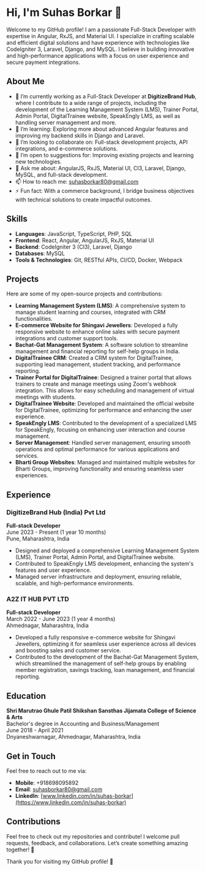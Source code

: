 # Hi, I'm Suhas Borkar 👋

Welcome to my GitHub profile! I am a passionate Full-Stack Developer with expertise in Angular, RxJS, and Material UI. I specialize in crafting scalable and efficient digital solutions and have experience with technologies like CodeIgniter 3, Laravel, Django, and MySQL. I believe in building innovative and high-performance applications with a focus on user experience and secure payment integrations.

## About Me

- 🔭 I’m currently working as a Full-Stack Developer at **DigitizeBrand Hub**, where I contribute to a wide range of projects, including the development of the Learning Management System (LMS), Trainer Portal, Admin Portal, DigitalTrainee website, SpeakEngly LMS, as well as handling server management and more.
- 🌱 I’m learning: Exploring more about advanced Angular features and improving my backend skills in Django and Laravel.
- 👯 I’m looking to collaborate on: Full-stack development projects, API integrations, and e-commerce solutions.
- 🤔 I’m open to suggestions for: Improving existing projects and learning new technologies.
- 💬 Ask me about: AngularJS, RxJS, Material UI, CI3, Laravel, Django, MySQL, and full-stack development.
- 📫 How to reach me: [suhasborkar80@gmail.com](mailto:suhasborkar80@gmail.com)
- ⚡ Fun fact: With a commerce background, I bridge business objectives with technical solutions to create impactful outcomes.

## Skills

- **Languages**: JavaScript, TypeScript, PHP, SQL
- **Frontend**: React, Angular, AngularJS, RxJS, Material UI
- **Backend**: CodeIgniter 3 (CI3), Laravel, Django
- **Databases**: MySQL
- **Tools & Technologies**: Git, RESTful APIs, CI/CD, Docker, Webpack

## Projects

Here are some of my open-source projects and contributions:

- **Learning Management System (LMS)**: A comprehensive system to manage student learning and courses, integrated with CRM functionalities.
- **E-commerce Website for Shingavi Jewellers**: Developed a fully responsive website to enhance online sales with secure payment integrations and customer support tools.
- **Bachat-Gat Management System**: A software solution to streamline management and financial reporting for self-help groups in India.
- **DigitalTrainee CRM**: Created a CRM system for DigitalTrainee, supporting lead management, student tracking, and performance reporting.
- **Trainer Portal for DigitalTrainee**: Designed a trainer portal that allows trainers to create and manage meetings using Zoom's webhook integration. This allows for easy scheduling and management of virtual meetings with students.
- **DigitalTrainee Website**: Developed and maintained the official website for DigitalTrainee, optimizing for performance and enhancing the user experience.
- **SpeakEngly LMS**: Contributed to the development of a specialized LMS for SpeakEngly, focusing on enhancing user interaction and course management.
- **Server Management**: Handled server management, ensuring smooth operations and optimal performance for various applications and services.
- **Bharti Group Websites**: Managed and maintained multiple websites for Bharti Groups, improving functionality and ensuring seamless user experiences.

## Experience

### DigitizeBrand Hub (India) Pvt Ltd
**Full-stack Developer**  
June 2023 - Present (1 year 10 months)  
Pune, Maharashtra, India  
- Designed and deployed a comprehensive Learning Management System (LMS), Trainer Portal, Admin Portal, and DigitalTrainee website.
- Contributed to SpeakEngly LMS development, enhancing the system's features and user experience.
- Managed server infrastructure and deployment, ensuring reliable, scalable, and high-performance environments.

### A2Z IT HUB PVT LTD
**Full-stack Developer**  
March 2022 - June 2023 (1 year 4 months)  
Ahmednagar, Maharashtra, India  
- Developed a fully responsive e-commerce website for Shingavi Jewellers, optimizing it for seamless user experience across all devices and boosting sales and customer service.
- Contributed to the development of the Bachat-Gat Management System, which streamlined the management of self-help groups by enabling member registration, savings tracking, loan management, and financial reporting.

## Education

**Shri Marutrao Ghule Patil Shikshan Sansthas Jijamata College of Science & Arts**  
Bachelor's degree in Accounting and Business/Management  
June 2018 - April 2021  
Dnyaneshwarnagar, Ahmednagar, Maharashtra, India

## Get in Touch

Feel free to reach out to me via:

- **Mobile**: +918698095892
- **Email**: [suhasborkar80@gmail.com](mailto:suhasborkar80@gmail.com)
- **LinkedIn**: [www.linkedin.com/in/suhas-borkar](https://www.linkedin.com/in/suhas-borkar)

## Contributions

Feel free to check out my repositories and contribute! I welcome pull requests, feedback, and collaborations. Let’s create something amazing together! 🚀

Thank you for visiting my GitHub profile! 🌟
